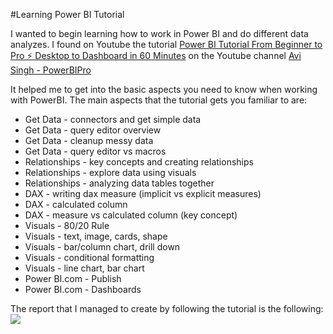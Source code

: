 #Learning Power BI Tutorial

I wanted to begin learning how to work in Power BI and do different data analyzes.
I found on Youtube the tutorial [Power BI Tutorial From Beginner to Pro ⚡ Desktop to Dashboard in 60 Minutes](https://www.youtube.com/watch?v=AGrl-H87pRU&t=3379s)
on the Youtube channel [Avi Singh - PowerBIPro](https://www.youtube.com/channel/UCRNmSv7mAPYiC0Y40TJijAw)

It helped me to get into the basic aspects you need to know when working with PowerBI.
The main aspects that the tutorial gets you familiar to are:
* Get Data - connectors and get simple data
* Get Data - query editor overview
* Get Data - cleanup messy data
* Get Data - query editor vs macros
* Relationships - key concepts and creating relationships
* Relationships - explore data using visuals
* Relationships - analyzing data tables together
* DAX - writing dax measure (implicit vs explicit measures)
* DAX - calculated column
* DAX - measure vs calculated column (key concept)
* Visuals - 80/20 Rule
* Visuals - text, image, cards, shape
* Visuals - bar/column chart, drill down
* Visuals - conditional formatting
* Visuals - line chart, bar chart
* Power BI.com - Publish
* Power BI.com - Dashboards

The report that I managed to create by following the tutorial is the following:
<img src = '/Report page.png'>
